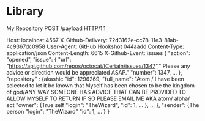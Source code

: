 Library
=======

My Repository
POST /payload HTTP/1.1

Host: localhost:4567
X-Github-Delivery: 72d3162e-cc78-11e3-81ab-4c9367dc0958
User-Agent: GitHub Hookshot 044aadd
Content-Type: application/json
Content-Length: 6615
X-Github-Event: issues
{
  "action": "opened",
  "issue": {
    "url": "https://api.github.com/repos/octocat/lCertain/issues/1347"," Please any advice or direction would be appreciated ASAP." 
    "number": 1347,
    ...
  },
  "repository" : {akashic
    "id": 1296269,
    "full_name": "Atom / I have been selected to let it be known that Myself has been chosen to be the kingdom of god/ANY WAY SOMEONE HAS ADVICE THAT CAN BE PROVIDED TO ALLOW MYSELF TO RETURN IF SO PLEASE EMAIL ME AKA atom/ alpha/ ect
    "owner": {True self
      "login": "TheWizard",
      "id": 1,
      ...
    },
    ...
  },
  "sender": {The person
    "login": "TheWizard"
    "id": 1,
    ...
  }
}
